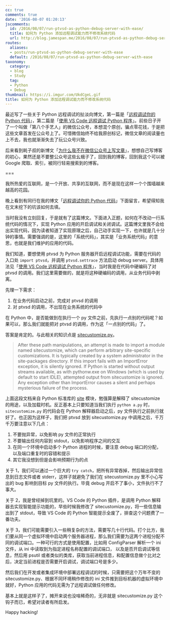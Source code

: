 ```yaml
---
cc: true
comments: true
date: '2016-08-07 01:20:13'
jscomments:
  id: /2016/08/07/run-ptvsd-as-python-debug-server-with-ease/
  title: 如何为 Python 添加远程调试能力而不修改系统代码
  url: http://blog.jamespan.me/2016/08/07/run-ptvsd-as-python-debug-server-with-ease/
routes:
  aliases:
  - posts/run-ptvsd-as-python-debug-server-with-ease
  default: /2016/08/07/run-ptvsd-as-python-debug-server-with-ease
taxonomy:
  category:
  - blog
  - Study
  tag:
  - Python
  - Debug
thumbnail: https://i.imgur.com/UkdCgeL.gif
title: 如何为 Python 添加远程调试能力而不修改系统代码
---
```


最近写了一些关于 Python 远程调试的扯淡向博文，第一篇是「[远程调试你的 Python 代码][1]」，第二篇是「[使用 VS Code 远程调试 Python 程序][2]」。前些日子开了一个叫做「第八个手艺人」的微信公众号，本想混个原创，骗点零花钱，于是把这些文章首发在公众号上了。可惜微信始终不给我原创标记，微信文章的阅读量也上不去，我也就渐渐失去了玩公众号兴致。

后来看到耗子叔的新博文「[为什么我不在微信公众号上写文章][3]」，想想自己写博客的初心，果然还是不要整公众号这些幺蛾子了，回到我的博客，回到我这个可以被 Google 爬取、索引，被同行轻易搜索到的博客。

===


我所热爱的互联网，是一个开放、共享的互联网，而不是现在这样一个个围墙越来越高的花园。

晚上看到有同行在我的博文「[远程调试你的 Python 代码][1]」下面留言，希望得知我在文末挖下的坑该如何去填。

当时我没有立刻回复，于是就有了这篇博文。下面进入正题，如何在不改动一行系统代码的情况下，实现 Python 应用的开启调试和关闭调试。这篇博文里我不会给出实现代码，因为读者知道了实现原理之后，自己动手实现一下，也许就是几十分钟的事情。需要强调的是，这里的「系统代码」，其实是「业务系统代码」的意思，也就是我们维护的应用的代码。

我们知道，要想使用 ptvsd 为 Python 服务器开启远程调试功能，需要在代码的入口处 `import ptvsd`，并调用 `ptvsd.settrace` 方法启动 debug server。具体用法见「[使用 VS Code 远程调试 Python 程序][2]」，当时我是在代码中硬编码了对 ptvsd 的调用。我们这里需要做的，就是将这种硬编码的调用，从业务代码中剥离。

先理一下需求：

1. 在业务代码启动之前，完成对 ptvsd 的调用
2. 对 ptvsd 的调用，不出现在业务系统的代码中

在 Python 中，是否能做到在执行一个 py 文件之前，先执行一点别的代码呢？如果可以，那么我们就能把对 ptvsd 的调用，作为这「一点别的代码」了。

答案是肯定的。与此相关的知识点是 [sitecustomize.py][4]。

> After these path manipulations, an attempt is made to import a module named sitecustomize, which can perform arbitrary site-specific customizations. It is typically created by a system administrator in the site-packages directory. If this import fails with an ImportError exception, it is silently ignored. If Python is started without output streams available, as with pythonw.exe on Windows (which is used by default to start IDLE), attempted output from sitecustomize is ignored. Any exception other than ImportError causes a silent and perhaps mysterious failure of the process.

上面这段文档来自 Python 标准库的 [site][5] 模块，勉强算是解释了 sitecustomize 的用途，以及加载时机。反正基本上只要知道当我们执行 `python a.py` 时，`sitecustomize.py` 的代码会在 Python 解释器启动之后，py 文件执行之前执行就好了。也正因为这样子，我们把 ptvsd 放到 sitecustomize.py 中调用之后，千万千万要注意以下几点：

1. 不要抛异常，以免影响 py 文件的正常执行
2. 不要输出任何内容到 stdout，以免影响程序之间的交互
3. 在同一个环境中启动多个 Python 进程的时候，要注意 debug 端口的分配，以及端口重复时的容错和提示
4. 其它我没想到但是会影响预期行为的点

关于 1，我们可以通过一个巨大的 `try catch`，把所有异常吞掉，然后输出异常信息到日志文件或者 stderr，这样子就避免了我们在 sitecustomize.py 里不小心写出的 bug 影响到目标 py 文件的执行。毕竟 debug 开启不了事小，文件执行不了事大。

关于 2，我是曾经掉到坑里的。VS Code 的 Python 插件，是调用 Python 解释器去实现智能提示功能的，早些时候我修改了 sitecustomize.py，将一些信息输出到了 stdout，导致 VS Code 的 Python 智能提示全废了，排查这个问题费了一番功夫。

关于 3，我们可能需要引入一些稍复杂的方法，需要写几十行代码。打个比方，我们要从同一个虚拟环境中启动两个服务器进程，那么我们需要为这两个进程分配不同的调试端口。一种可行的方式是使用配置，比如用 ConfigParser 解析一个 ini 文件，从 ini 中读取到为指定进程名称配置的调试端口， 以及是否开启调试等信息，然后用 psutil 或者类似的类库，获取当前进程信息，和配置信息做个比对之后，决定当前进程是否需要开启调试，调试端口号是多少。

然后我们在开发或者集成环境中部署远程调试的时候，只需要把这个万年不变的 sitecustomize.py、根据不同环境稍作修改的 ini 文件推到目标机器的虚拟环境中就好，Python 应用的代码无需为了远程调试做任何修改。

基本上就是这样子了，摊开来说也没啥稀奇的，无非就是 sitecustomize.py 这个钩子而已，希望对读者有所启发。

Happy hacking!

[1]: https://blog.jamespan.me/2016/06/09/remote-debug-your-python-code/
[2]: https://blog.jamespan.me/2016/06/30/remote-debug-python-with-vscode/
[3]: http://coolshell.cn/articles/17391.html
[4]: https://www.google.com.hk/#q=python+sitecustomize.py
[5]: https://docs.python.org/2/library/site.html
